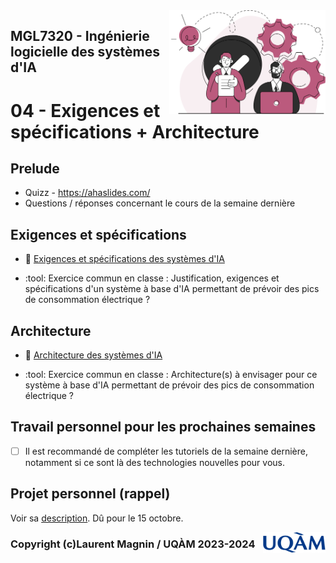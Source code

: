 <img style="float: right;" src="../../images/component_engineering.svg" alt="EngineeringAISystems" width="250"/>

## MGL7320 - Ingénierie logicielle des systèmes d'IA
# 04 - Exigences et spécifications + Architecture

## Prelude

- Quizz - https://ahaslides.com/
- Questions / réponses concernant le cours de la semaine dernière

## Exigences et spécifications

- :book: [Exigences et spécifications des systèmes d'IA](./04_requirements.pdf)

- :tool: Exercice commun en classe : Justification, exigences et spécifications d'un système à base d'IA permettant de prévoir des pics de consommation électrique ?

## Architecture

- :book: [Architecture des systèmes d'IA](./04_architecture.pdf)


- :tool: Exercice commun en classe : Architecture(s) à envisager pour ce système à base d'IA permettant de prévoir des pics de consommation électrique ?

## Travail personnel pour les prochaines semaines

- [ ] Il est recommandé de compléter les tutoriels de la semaine dernière, notamment si ce sont là des technologies nouvelles pour vous.

## Projet personnel (rappel)

Voir sa [description](../projet_personnel.md). Dû pour le 15 octobre.

<img style="float: right;" align="right" src="../../images/uqam.png" alt="uqàm" width="100"/>

### Copyright (c)Laurent Magnin / UQÀM 2023-2024